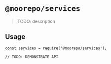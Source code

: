 # `@moorepo/services`

> TODO: description

## Usage

```
const services = require('@moorepo/services');

// TODO: DEMONSTRATE API
```
